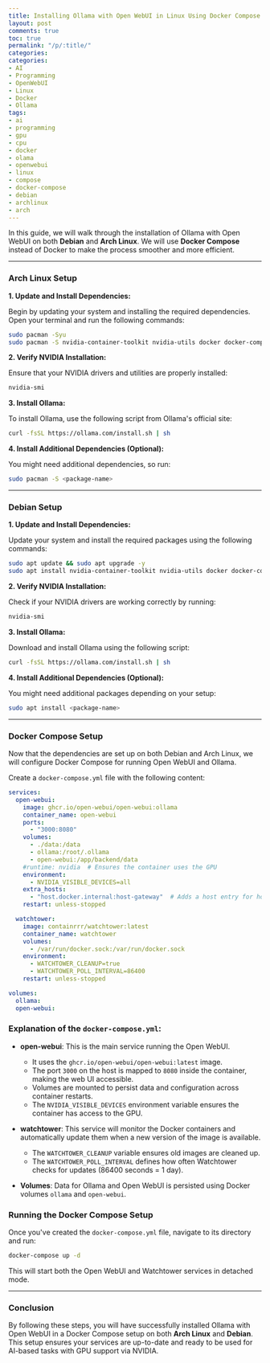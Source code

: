 ```yaml
---
title: Installing Ollama with Open WebUI in Linux Using Docker Compose
layout: post
comments: true
toc: true
permalink: "/p/:title/"
categories:
categories:
- AI
- Programming
- OpenWebUI
- Linux
- Docker
- Ollama
tags:
- ai
- programming
- gpu
- cpu
- docker
- olama
- openwebui
- linux
- compose
- docker-compose
- debian
- archlinux
- arch
---
```


In this guide, we will walk through the installation of Ollama with Open WebUI on both **Debian** and **Arch Linux**. We will use **Docker Compose** instead of Docker to make the process smoother and more efficient.

---

### Arch Linux Setup

**1. Update and Install Dependencies:**

Begin by updating your system and installing the required dependencies. Open your terminal and run the following commands:

```bash
sudo pacman -Syu
sudo pacman -S nvidia-container-toolkit nvidia-utils docker docker-compose
```

**2. Verify NVIDIA Installation:**

Ensure that your NVIDIA drivers and utilities are properly installed:

```bash
nvidia-smi
```

**3. Install Ollama:**

To install Ollama, use the following script from Ollama's official site:

```bash
curl -fsSL https://ollama.com/install.sh | sh
```

**4. Install Additional Dependencies (Optional):**

You might need additional dependencies, so run:

```bash
sudo pacman -S <package-name>
```

---

### Debian Setup

**1. Update and Install Dependencies:**

Update your system and install the required packages using the following commands:

```bash
sudo apt update && sudo apt upgrade -y
sudo apt install nvidia-container-toolkit nvidia-utils docker docker-compose
```

**2. Verify NVIDIA Installation:**

Check if your NVIDIA drivers are working correctly by running:

```bash
nvidia-smi
```

**3. Install Ollama:**

Download and install Ollama using the following script:

```bash
curl -fsSL https://ollama.com/install.sh | sh
```

**4. Install Additional Dependencies (Optional):**

You might need additional packages depending on your setup:

```bash
sudo apt install <package-name>
```

---

### Docker Compose Setup

Now that the dependencies are set up on both Debian and Arch Linux, we will configure Docker Compose for running Open WebUI and Ollama.

Create a `docker-compose.yml` file with the following content:

```yaml
services:
  open-webui:
    image: ghcr.io/open-webui/open-webui:ollama
    container_name: open-webui
    ports:
      - "3000:8080"
    volumes:
      - ./data:/data
      - ollama:/root/.ollama
      - open-webui:/app/backend/data
    #runtime: nvidia  # Ensures the container uses the GPU
    environment:
      - NVIDIA_VISIBLE_DEVICES=all
    extra_hosts:
      - "host.docker.internal:host-gateway"  # Adds a host entry for host.docker.internal
    restart: unless-stopped

  watchtower:
    image: containrrr/watchtower:latest
    container_name: watchtower
    volumes:
      - /var/run/docker.sock:/var/run/docker.sock
    environment:
      - WATCHTOWER_CLEANUP=true
      - WATCHTOWER_POLL_INTERVAL=86400
    restart: unless-stopped

volumes:
  ollama:
  open-webui:
```

### Explanation of the `docker-compose.yml`:

- **open-webui**: This is the main service running the Open WebUI.
  - It uses the `ghcr.io/open-webui/open-webui:latest` image.
  - The port `3000` on the host is mapped to `8080` inside the container, making the web UI accessible.
  - Volumes are mounted to persist data and configuration across container restarts.
  - The `NVIDIA_VISIBLE_DEVICES` environment variable ensures the container has access to the GPU.
  
- **watchtower**: This service will monitor the Docker containers and automatically update them when a new version of the image is available.
  - The `WATCHTOWER_CLEANUP` variable ensures old images are cleaned up.
  - The `WATCHTOWER_POLL_INTERVAL` defines how often Watchtower checks for updates (86400 seconds = 1 day).

- **Volumes**: Data for Ollama and Open WebUI is persisted using Docker volumes `ollama` and `open-webui`.

### Running the Docker Compose Setup

Once you've created the `docker-compose.yml` file, navigate to its directory and run:

```bash
docker-compose up -d
```

This will start both the Open WebUI and Watchtower services in detached mode.

---

### Conclusion

By following these steps, you will have successfully installed Ollama with Open WebUI in a Docker Compose setup on both **Arch Linux** and **Debian**. This setup ensures your services are up-to-date and ready to be used for AI-based tasks with GPU support via NVIDIA.
